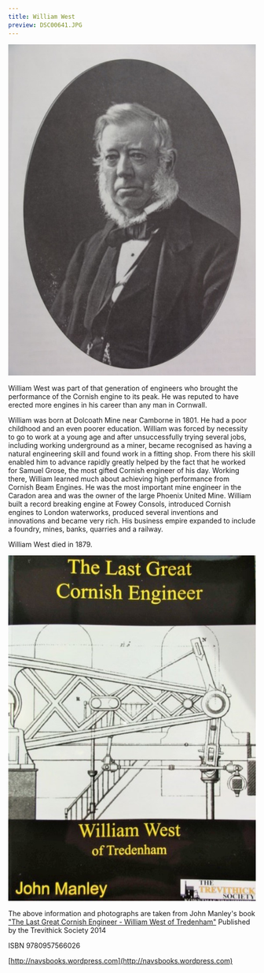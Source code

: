 ```yaml
---
title: William West
preview: DSC00641.JPG
---
```


![William West 1801 - 1879](./william-west/DSC00641.JPG)

William West was part of that generation of engineers who brought the performance of the Cornish engine to its peak. He was reputed to have erected more engines in his career than any man in Cornwall.

William was born at Dolcoath Mine near Camborne in 1801. He had a poor childhood and an even poorer education. William was forced by necessity to go to work at a young age and after unsuccessfully trying several jobs, including working underground as a miner, became recognised as having a natural engineering skill and found work in a fitting shop. From there his skill enabled him to advance rapidly greatly helped by the fact that he worked for Samuel Grose, the most gifted Cornish engineer of his day. Working there, William learned much about achieving high performance from Cornish Beam Engines. He was the most important mine engineer in the Caradon area and was the owner of the large Phoenix United Mine. William built a record breaking engine at Fowey Consols, introduced Cornish engines to London waterworks, produced several inventions and innovations and became very rich. His business empire expanded to include a foundry, mines, banks, quarries and a railway.

William West died in 1879.

![William West 1801 - 1879](./william-west/DSC00643.JPG)

The above information and photographs are taken from John Manley's book ["The Last Great Cornish Engineer - William West of Tredenham"](http://www.amazon.co.uk/The-Last-Great-Cornish-Engineer/dp/0957566026)
Published by the Trevithick Society 2014

ISBN 9780957566026

[http://navsbooks.wordpress.com](http://navsbooks.wordpress.com)
